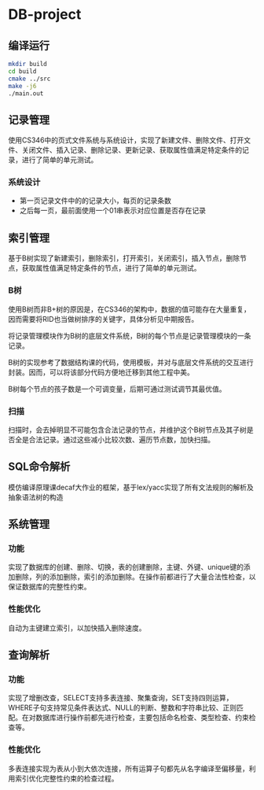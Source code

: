 # DB-project
## 编译运行
```sh
mkdir build
cd build
cmake ../src
make -j6
./main.out
```
## 记录管理
使用CS346中的页式文件系统与系统设计，实现了新建文件、删除文件、打开文件、关闭文件、插入记录、删除记录、更新记录、获取属性值满足特定条件的记录，进行了简单的单元测试。
### 系统设计
* 第一页记录文件中的的记录大小，每页的记录条数
* 之后每一页，最前面使用一个01串表示对应位置是否存在记录

## 索引管理
基于B树实现了新建索引，删除索引，打开索引，关闭索引，插入节点，删除节点，获取属性值满足特定条件的节点，进行了简单的单元测试。

### B树

使用B树而非B+树的原因是，在CS346的架构中，数据的值可能存在大量重复，因而需要将RID也当做树排序的关键字，具体分析见中期报告。

将记录管理模块作为B树的底层文件系统，B树的每个节点是记录管理模块的一条记录。

B树的实现参考了数据结构课的代码，使用模板，并对与底层文件系统的交互进行封装。因而，可以将该部分代码方便地迁移到其他工程中美。

B树每个节点的孩子数是一个可调变量，后期可通过测试调节其最优值。

### 扫描
扫描时，会去掉明显不可能包含合法记录的节点，并维护这个B树节点及其子树是否全是合法记录。通过这些减小比较次数、遍历节点数，加快扫描。

## SQL命令解析

模仿编译原理课decaf大作业的框架，基于lex/yacc实现了所有文法规则的解析及抽象语法树的构造

## 系统管理 

### 功能

实现了数据库的创建、删除、切换，表的创建删除，主键、外键、unique键的添加删除，列的添加删除，索引的添加删除。在操作前都进行了大量合法性检查，以保证数据库的完整性约束。

### 性能优化

自动为主键建立索引，以加快插入删除速度。

## 查询解析

### 功能

实现了增删改查，SELECT支持多表连接、聚集查询，SET支持四则运算，WHERE子句支持常见条件表达式、NULL的判断、整数和字符串比较、正则匹配。在对数据库进行操作前都先进行检查，主要包括命名检查、类型检查、约束检查等。

### 性能优化

多表连接实现为表从小到大依次连接，所有运算子句都先从名字编译至偏移量，利用索引优化完整性约束的检查过程。

